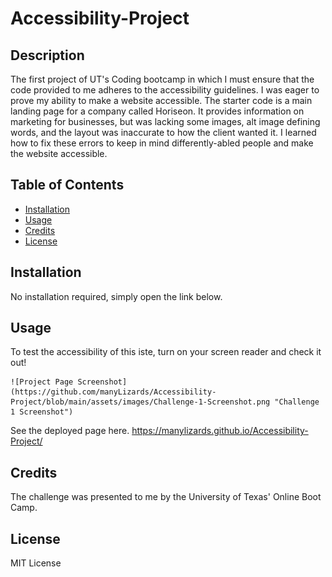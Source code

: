 # Accessibility-Project
## Description
The first project of UT's Coding bootcamp in which I must ensure that the code provided to me adheres to the accessibility guidelines. I was eager to prove my ability to make a website accessible.
The starter code is a main landing page for a company called Horiseon. It provides information on marketing for businesses, but was lacking some images, alt image defining words, and the layout was inaccurate to how the client wanted it. I learned how to fix these errors to keep in mind differently-abled people and make the website accessible.
## Table of Contents
- [Installation](#installation)
- [Usage](#usage)
- [Credits](#credits)
- [License](#license)

## Installation

No installation required, simply open the link below.

## Usage
To test the accessibility of this iste, turn on your screen reader and check it out!


    ![Project Page Screenshot](https://github.com/manyLizards/Accessibility-Project/blob/main/assets/images/Challenge-1-Screenshot.png "Challenge 1 Screenshot")
See the deployed page here. https://manylizards.github.io/Accessibility-Project/


## Credits

The challenge was presented to me by the University of Texas' Online Boot Camp.

## License

MIT License
